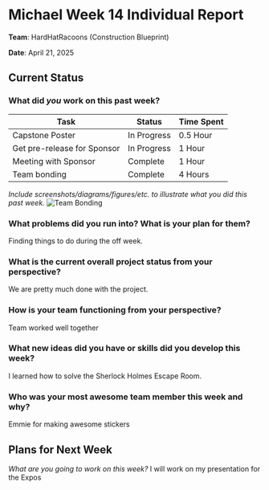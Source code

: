 # Michael Week 14 Individual Report

**Team**: HardHatRacoons (Construction Blueprint)

**Date**: April 21, 2025

## Current Status

### What did _you_ work on this past week?

| Task | Status | Time Spent |
| ---- | ------ | ---------- |
| Capstone Poster | In Progress | 0.5 Hour |
| Get pre-release for Sponsor | In Progress | 1 Hour|
| Meeting with Sponsor | Complete | 1 Hour |
| Team bonding | Complete | 4 Hours |

_Include screenshots/diagrams/figures/etc. to illustrate what you did this past week._
![Team Bonding](images/michael.jpg)

### What problems did you run into? What is your plan for them?
Finding things to do during the off week. 

### What is the current overall project status from your perspective?
We are pretty much done with the project. 

### How is your team functioning from your perspective?
Team worked well together

### What new ideas did you have or skills did you develop this week?
I learned how to solve the Sherlock Holmes Escape Room.

### Who was your most awesome team member this week and why?
Emmie for making awesome stickers

## Plans for Next Week

_What are you going to work on this week?_
I will work on my presentation for the Expos